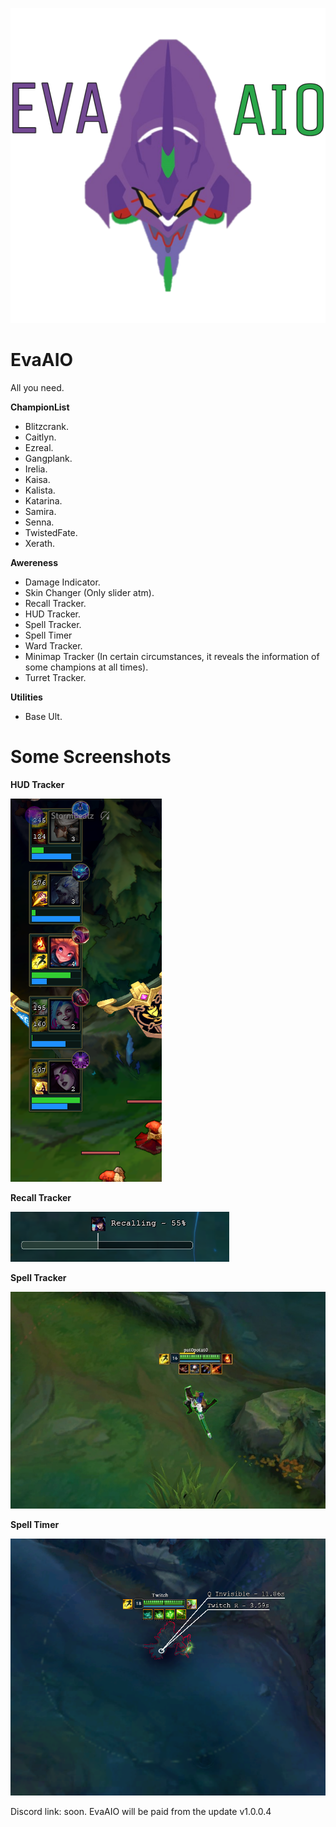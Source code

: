 ![github-big](https://github.com/AkenoHimejimaa/EvaAIO/blob/main/Images/Eva01Logo.png)
#
# EvaAIO
All you need.

**ChampionList**
  - Blitzcrank.
  - Caitlyn.
  - Ezreal.
  - Gangplank.
  - Irelia.
  - Kaisa.
  - Kalista.
  - Katarina.
  - Samira.
  - Senna.
  - TwistedFate.
  - Xerath.

**Awereness**
  - Damage Indicator.
  - Skin Changer (Only slider atm).
  - Recall Tracker.
  - HUD Tracker.
  - Spell Tracker.
  - Spell Timer
  - Ward Tracker.
  - Minimap Tracker (In certain circumstances, it reveals the information of some champions at all times).
  - Turret Tracker.

**Utilities**
  - Base Ult.

#
# Some Screenshots
**HUD Tracker**

![github-small](https://github.com/AkenoHimejimaa/EvaAIO/blob/main/Images/HUDTracker.png)

**Recall Tracker**

![github-small](https://github.com/AkenoHimejimaa/EvaAIO/blob/main/Images/RecallTracker.png)

**Spell Tracker**

![github-small](https://github.com/AkenoHimejimaa/EvaAIO/blob/main/Images/SpellTracker.jpeg)

**Spell Timer**

![github-small](https://github.com/AkenoHimejimaa/EvaAIO/blob/main/Images/SpellTimer.png)


Discord link: soon.
EvaAIO will be paid from the update v1.0.0.4